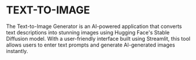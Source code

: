 # TEXT-TO-IMAGE
The Text-to-Image Generator is an AI-powered application that converts text descriptions into stunning images using Hugging Face's Stable Diffusion model. With a user-friendly interface built using Streamlit, this tool allows users to enter text prompts and generate AI-generated images instantly.
